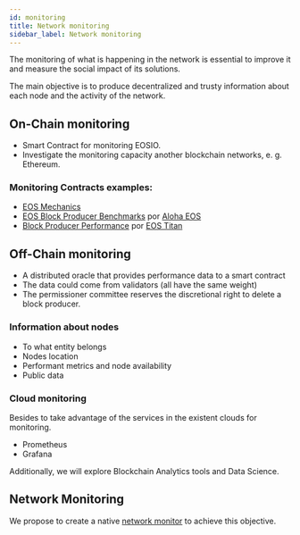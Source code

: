 ```yaml
---
id: monitoring
title: Network monitoring
sidebar_label: Network monitoring
---
```


The monitoring of what is happening in the network is essential to improve it and measure the social impact of its solutions.

The main objective is to produce decentralized and trusty information about each node and the activity of the network.

## On-Chain monitoring

- Smart Contract for monitoring EOSIO.
- Investigate the monitoring capacity another blockchain networks, e. g. Ethereum.

### Monitoring Contracts examples:

- [EOS Mechanics](https://github.com/AlohaEOS/eos-mechanics)
- [EOS Block Producer Benchmarks](https://www.alohaeos.com/tools/benchmarks) por [Aloha EOS](https://www.alohaeos.com/)
- [Block Producer Performance](https://labs.eostitan.com/#/block-producer-performance) por [EOS Titan](https://eostitan.com/)

## Off-Chain monitoring

- A distributed oracle that provides performance data to a smart contract
- The data could come from validators (all have the same weight)
- The permissioner committee reserves the discretional right to delete a block producer.

### Information about nodes
- To what entity belongs
- Nodes location
- Performant metrics and node availability
- Public data


### Cloud monitoring

Besides to take advantage of the services in the existent clouds for monitoring.

 - Prometheus
 - Grafana

Additionally, we will explore Blockchain Analytics tools and Data Science.


## Network Monitoring

We propose to create a native [network monitor](monitor.md) to achieve this objective. 
 





